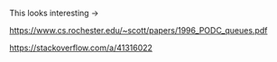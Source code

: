 
This looks interesting ->

https://www.cs.rochester.edu/~scott/papers/1996_PODC_queues.pdf

https://stackoverflow.com/a/41316022


